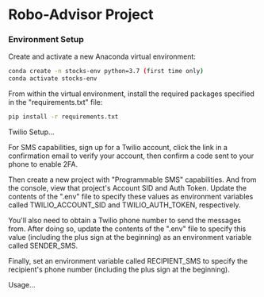 # Robo-Advisor Project
### Environment Setup

Create and activate a new Anaconda virtual environment:

```sh
conda create -n stocks-env python=3.7 (first time only)
conda activate stocks-env
```

From within the virtual environment, install the required packages specified in the "requirements.txt" file:

```sh
pip install -r requirements.txt
```

Twilio Setup...

For SMS capabilities, sign up for a Twilio account, click the link in a confirmation email to verify your account, then confirm a code sent to your phone to enable 2FA.

Then create a new project with "Programmable SMS" capabilities. And from the console, view that project's Account SID and Auth Token. Update the contents of the ".env" file to specify these values as environment variables called TWILIO_ACCOUNT_SID and TWILIO_AUTH_TOKEN, respectively.

You'll also need to obtain a Twilio phone number to send the messages from. After doing so, update the contents of the ".env" file to specify this value (including the plus sign at the beginning) as an environment variable called SENDER_SMS.

Finally, set an environment variable called RECIPIENT_SMS to specify the recipient's phone number (including the plus sign at the beginning).

Usage...
